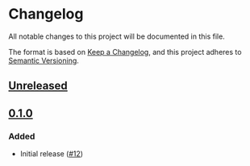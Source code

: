 # Changelog

All notable changes to this project will be documented in this file.

The format is based on [Keep a Changelog](https://keepachangelog.com/en/1.0.0/),
and this project adheres to [Semantic Versioning](https://semver.org/spec/v2.0.0.html).

## [Unreleased]

## [0.1.0]

### Added

- Initial release ([#12](https://github.com/rekmarks/bluesky-account-migrator/pull/1))

[Unreleased]: https://github.com/rekmarks/bluesky-account-migrator/compare/v0.1.0...HEAD
[0.1.0]: https://github.com/rekmarks/bluesky-account-migrator/releases/tag/v0.1.0
